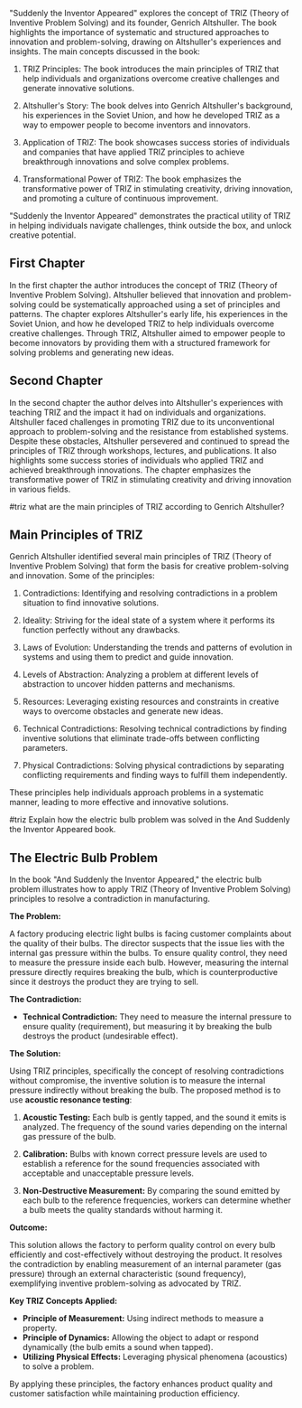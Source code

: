 "Suddenly the Inventor Appeared" explores the concept of TRIZ (Theory of Inventive Problem Solving) and its founder, Genrich Altshuller. The book highlights the importance of systematic and structured approaches to innovation and problem-solving, drawing on Altshuller's experiences and insights. The main concepts discussed in the book:

1. TRIZ Principles: The book introduces the main principles of TRIZ that help individuals and organizations overcome creative challenges and generate innovative solutions.

2. Altshuller's Story: The book delves into Genrich Altshuller's background, his experiences in the Soviet Union, and how he developed TRIZ as a way to empower people to become inventors and innovators.

3. Application of TRIZ: The book showcases success stories of individuals and companies that have applied TRIZ principles to achieve breakthrough innovations and solve complex problems.

4. Transformational Power of TRIZ: The book emphasizes the transformative power of TRIZ in stimulating creativity, driving innovation, and promoting a culture of continuous improvement.

"Suddenly the Inventor Appeared" demonstrates the practical utility of TRIZ in helping individuals navigate challenges, think outside the box, and unlock creative potential.

## First Chapter

In the first chapter the author introduces the concept of TRIZ (Theory of Inventive Problem Solving). Altshuller believed that innovation and problem-solving could be systematically approached using a set of principles and patterns. The chapter explores Altshuller's early life, his experiences in the Soviet Union, and how he developed TRIZ to help individuals overcome creative challenges. Through TRIZ, Altshuller aimed to empower people to become innovators by providing them with a structured framework for solving problems and generating new ideas.

## Second Chapter

In the second chapter the author delves into Altshuller's experiences with teaching TRIZ and the impact it had on individuals and organizations. Altshuller faced challenges in promoting TRIZ due to its unconventional approach to problem-solving and the resistance from established systems. Despite these obstacles, Altshuller persevered and continued to spread the principles of TRIZ through workshops, lectures, and publications. It also highlights some success stories of individuals who applied TRIZ and achieved breakthrough innovations. The chapter emphasizes the transformative power of TRIZ in stimulating creativity and driving innovation in various fields.

#triz what are the main principles of TRIZ according to Genrich Altshuller?

## Main Principles of TRIZ

Genrich Altshuller identified several main principles of TRIZ (Theory of Inventive Problem Solving) that form the basis for creative problem-solving and innovation. Some of the principles:

1. Contradictions: Identifying and resolving contradictions in a problem situation to find innovative solutions.

2. Ideality: Striving for the ideal state of a system where it performs its function perfectly without any drawbacks.

3. Laws of Evolution: Understanding the trends and patterns of evolution in systems and using them to predict and guide innovation.

4. Levels of Abstraction: Analyzing a problem at different levels of abstraction to uncover hidden patterns and mechanisms.

5. Resources: Leveraging existing resources and constraints in creative ways to overcome obstacles and generate new ideas.

6. Technical Contradictions: Resolving technical contradictions by finding inventive solutions that eliminate trade-offs between conflicting parameters.

7. Physical Contradictions: Solving physical contradictions by separating conflicting requirements and finding ways to fulfill them independently.

These principles help individuals approach problems in a systematic manner, leading to more effective and innovative solutions.

#triz Explain how the electric bulb problem was solved in the And Suddenly the Inventor Appeared book.

## The Electric Bulb Problem

In the book "And Suddenly the Inventor Appeared," the electric bulb problem illustrates how to apply TRIZ (Theory of Inventive Problem Solving) principles to resolve a contradiction in manufacturing.

**The Problem:**

A factory producing electric light bulbs is facing customer complaints about the quality of their bulbs. The director suspects that the issue lies with the internal gas pressure within the bulbs. To ensure quality control, they need to measure the pressure inside each bulb. However, measuring the internal pressure directly requires breaking the bulb, which is counterproductive since it destroys the product they are trying to sell.

**The Contradiction:**

- **Technical Contradiction:** They need to measure the internal pressure to ensure quality (requirement), but measuring it by breaking the bulb destroys the product (undesirable effect).

**The Solution:**

Using TRIZ principles, specifically the concept of resolving contradictions without compromise, the inventive solution is to measure the internal pressure indirectly without breaking the bulb. The proposed method is to use **acoustic resonance testing**:

1. **Acoustic Testing:** Each bulb is gently tapped, and the sound it emits is analyzed. The frequency of the sound varies depending on the internal gas pressure of the bulb.

2. **Calibration:** Bulbs with known correct pressure levels are used to establish a reference for the sound frequencies associated with acceptable and unacceptable pressure levels.

3. **Non-Destructive Measurement:** By comparing the sound emitted by each bulb to the reference frequencies, workers can determine whether a bulb meets the quality standards without harming it.

**Outcome:**

This solution allows the factory to perform quality control on every bulb efficiently and cost-effectively without destroying the product. It resolves the contradiction by enabling measurement of an internal parameter (gas pressure) through an external characteristic (sound frequency), exemplifying inventive problem-solving as advocated by TRIZ.

**Key TRIZ Concepts Applied:**

- **Principle of Measurement:** Using indirect methods to measure a property.
- **Principle of Dynamics:** Allowing the object to adapt or respond dynamically (the bulb emits a sound when tapped).
- **Utilizing Physical Effects:** Leveraging physical phenomena (acoustics) to solve a problem.

By applying these principles, the factory enhances product quality and customer satisfaction while maintaining production efficiency.
